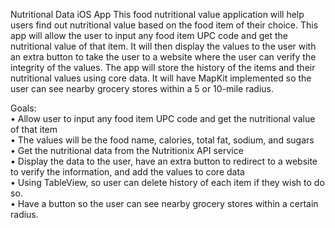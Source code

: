 Nutritional Data iOS App
This food nutritional value application will help users find out nutritional value based on the food item of their choice. This app will allow the user to input any food item UPC code and get the nutritional value of that item. It will then display the values to the user with an extra button to take the user to a website where the user can verify the integrity of the values. The app will store the history of the items and their nutritional values using core data. It will have MapKit implemented so the user can see nearby grocery stores within a 5 or 10-mile radius. <br />

Goals: <br />
•	Allow user to input any food item UPC code and get the nutritional value of that item <br />
•	The values will be the food name, calories, total fat, sodium, and sugars <br />
•	Get the nutritional data from the Nutritionix API service <br />
•	Display the data to the user, have an extra button to redirect to a website to verify the information, and add the values to core data <br />
•	Using TableView, so user can delete history of each item if they wish to do so. <br /> 
•	Have a button so the user can see nearby grocery stores within a certain radius. <br />
